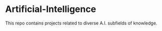 # Artificial-Intelligence
This repo contains projects related to diverse A.I. subfields of knowledge.
